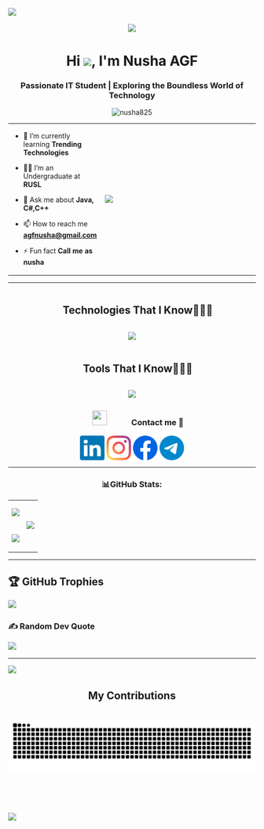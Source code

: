 <a href="https://www.youtube.com/watch?v=dQw4w9WgXcQ"><img src="https://user-images.githubusercontent.com/73097560/115834477-dbab4500-a447-11eb-908a-139a6edaec5c.gif"></a>

<p align="center" ><img  src = "https://github.com/7oSkaaa/7oSkaaa/blob/main/Images/about_me.gif?raw=true" width = 150px></p>
<h1 align="center">Hi <img src = "https://raw.githubusercontent.com/MartinHeinz/MartinHeinz/master/wave.gif" width = 30px>, I'm Nusha AGF</h1>
<h3 align="center">Passionate IT Student | Exploring the Boundless World of Technology</h3>
<p align="center"> <img src="https://komarev.com/ghpvc/?username=nusha825&label=Profile%20views&color=770677&style=for-the-badge&logo=star" alt="nusha825" /> </p>

<table align="center">
<tr border="none">
<td width="50%" align="left">
  
- 🌱 I’m currently learning **Trending Technologies**

- 🧑‍🎓 I’m an Undergraduate at **RUSL**

- 💬 Ask me about **Java, C#,C++**

- 📫 How to reach me **agfnusha@gmail.com**
  
- ⚡ Fun fact **Call me as nusha**

</td>
<td width="50%" align="center">
 <img align="right" src="https://media.giphy.com/media/SWoSkN6DxTszqIKEqv/giphy.gif" width = 300px>
  
  </td>
</tr>
</table>


---


<!--h1 without bottom border-->
<div id="user-content-toc">
  <ul align="center">
    <summary><h2 style="display: inline-block">Technologies That I Know👨🏻‍💻</h2></summary>
  </ul>
</div>
<!--tech stack icons-->
<p align="center">
  <a href="https://skillicons.dev">
    <img src="https://skillicons.dev/icons?i=git,aws,cpp,css,docker,postgres,express,figma,firebase,github,html,java,js,mongodb,mysql,nextjs,nodejs,postman,react,tailwind,ts,vscode,kubernetes,angular,ansible,cs,cpp,dart,dotnet,express,flutter,gcp,graphql,hibernate,jenkins,jquery,kafka,laravel,linux,materialui,nestjs,nextjs,nodejs,php,postgres,postman,react,redux,sass,spring,sqlite,tailwind,vite,&perline=14" />
  </a>
</p>


<div id="user-content-toc">
  <ul align="center">
    <summary><h2 style="display: inline-block">Tools That I Know👨🏻‍💻</h2></summary>
  </ul>
</div>
<!--tech stack icons-->
<p align="center">
  <a href="https://skillicons.dev">
    <img src="https://skillicons.dev/icons?i=androidstudio,eclipse,vscode,idea,visualstudio&perline=14" />
  </a>
</p>

<!-- Connect with me -->
<!--h2 without bottom border-->
<div id="user-content-toc">
  <ul align="center">
    <summary>
<h3 align="center" > <img src="https://media.giphy.com/media/iY8CRBdQXODJSCERIr/giphy.gif" width="30" height="30" style="margin-right: 50px;">Contact  me 🤝 </h3></summary>
  </ul>
</div>

<!--icons and links-->
<p align="center">
<a href="https://linkedin.com/in/agfnusha" target="_blank"><img align="center" src="https://raw.githubusercontent.com/CLorant/readme-social-icons/main/large/colored/linkedin.svg" alt="linkedin" height="50" width="50" /></a>
<a href="https://www.instagram.com/nusha_fathii/" target="_blank"><img align="center" src="https://raw.githubusercontent.com/CLorant/readme-social-icons/main/large/colored/instagram.svg" alt="instagram" height="50" width="50" /></a>
<a href="https://www.facebook.com/nushfathiii" target="_blank"><img align="center" src="https://raw.githubusercontent.com/CLorant/readme-social-icons/main/large/colored/facebook.svg" alt="facebook" height="50" width="50" /></a>
 <a href="https://t.me/@nushafathi" target="_blank"><img align="center" src="https://raw.githubusercontent.com/CLorant/readme-social-icons/main/large/colored/telegram.svg" alt="telegram" height="50" width="50" /></a> 
</p>


---


<h3 align="center"><b>📊GitHub Stats:</b></h3>
<p align="center">
<table align="center">
<tr border="none">
<td width="50%" align="center">
  
  ![](https://github-readme-stats.vercel.app/api?username=nusha825&theme=dark&hide_border=false&include_all_commits=false&count_private=false)<br/>
  <br></br>
  ![](https://nirzak-streak-stats.vercel.app/?user=nusha825&theme=dark&hide_border=false)<br/>
</td>
<td width="50%" align="center">

 ![](https://github-readme-stats.vercel.app/api/top-langs/?username=nusha825&theme=dark&hide_border=false&include_all_commits=false&count_private=false&layout=compact)
  
  </td>
</tr>
</table>

---

## 🏆 GitHub Trophies
![](https://github-profile-trophy.vercel.app/?username=nusha825&theme=radical&no-frame=false&no-bg=true&margin-w=4)

### ✍️ Random Dev Quote
![](https://quotes-github-readme.vercel.app/api?type=horizontal&theme=radical)

---
[![](https://visitcount.itsvg.in/api?id=nusha825&icon=0&color=0)](https://visitcount.itsvg.in)

<!-- Proudly created with GPRM ( https://gprm.itsvg.in ) -->

<div align="center">
  <h2> My Contributions </h2>
  <br>
  <img alt="snake eating my contributions" src="https://raw.githubusercontent.com/nusha825/nusha825/output/github-contribution-grid-snake-dark.svg" />
  
  <br/><br/><br/>
</div>

<a href="https://www.youtube.com/watch?v=dQw4w9WgXcQ"><img src="https://user-images.githubusercontent.com/73097560/115834477-dbab4500-a447-11eb-908a-139a6edaec5c.gif"></a>

